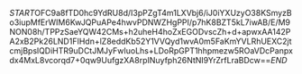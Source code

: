 $START$OFC9a8fTD0hc9YdRU8d/I3pPZgT4m1LXVbj6/iJ0iYXUzyO38KSmyzBo3iupMfErWIM6KwJQPuAPe4hwvPDNWZHgPPI/p7hK8BZT5kL7iwAB/E/M9NON08h/TPPzSaeYQW42CMs+h2uheH4hoZxEGODvscZh+d+apwxAA142PA2xB2Pk26LND1FIHdn+lZ8eddKb52Y1VVQyd1wvA0m5FaKmYVLRhUEXC2jtcmjBpslQDiHTR9uDCtJMJyFwIuoLhs+LDoRpGPT1hhpmezw5ROaVDcPanpxdx4MxL8vcorqd7+0qw9UufgzXA8rpINuyfph26NtNI9YrZrfLraBDcw==$END$